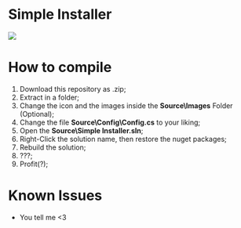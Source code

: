 # Simple Installer
![](https://i.imgur.com/eWLVZOv.png)

# How to compile
1. Download this repository as .zip;
2. Extract in a folder;
3. Change the icon and the images inside the **Source\Images** Folder (Optional);
4. Change the file **Source\Config\Config.cs** to your liking;
5. Open the **Source\Simple Installer.sln**;
6. Right-Click the solution name, then restore the nuget packages;
7. Rebuild the solution;
8. ???;
9. Profit(?);

# Known Issues
- You tell me <3

